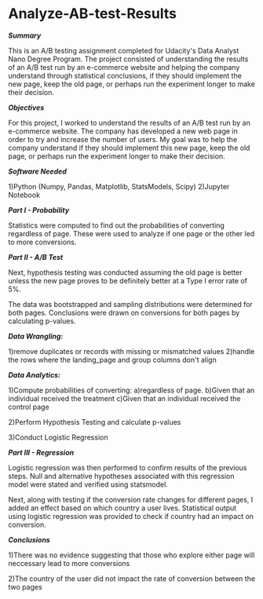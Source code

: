 
# Analyze-AB-test-Results

***Summary***

This is an A/B testing assignment completed for Udacity's Data Analyst Nano Degree Program. The project consisted of understanding the results of an A/B test run by an e-commerce website and helping the company understand through statistical conclusions, if they should implement the new page, keep the old page, or perhaps run the experiment longer to make their decision.

***Objectives***

For this project, I worked to understand the results of an A/B test run by an e-commerce website. The company has developed a new web page in order to try and increase the number of users. My goal was to help the company understand if they should implement this new page, keep the old page, or perhaps run the experiment longer to make their decision.

***Software Needed***

1)Python (Numpy, Pandas, Matplotlib, StatsModels, Scipy)
2)Jupyter Notebook

***Part I - Probability***

Statistics were computed to find out the probabilities of converting regardless of page. These were used to analyze if one page or the other led to more conversions.

***Part II - A/B Test***

Next, hypothesis testing was conducted assuming the old page is better unless the new page proves to be definitely better at a Type I error rate of 5%.

The data was bootstrapped and sampling distributions were determined for both pages. Conclusions were drawn on conversions for both pages by calculating p-values.

***Data Wrangling:***

1)remove duplicates or records with missing or mismatched values
2)handle the rows where the landing_page and group columns don't align

***Data Analytics:***

1)Compute probabilities of converting:
      a)regardless of page.
    b)Given that an individual received the treatment
    c)Given that an individual received the control page
    
2)Perform Hypothesis Testing and calculate p-values

3)Conduct Logistic Regression

***Part III - Regression***

Logistic regression was then performed to confirm results of the previous steps. Null and alternative hypotheses associated with this regression model were stated and verified using statsmodel.

Next, along with testing if the conversion rate changes for different pages, I added an effect based on which country a user lives. Statistical output using logistic regression was provided to check if country had an impact on conversion.

***Conclusions***

1)There was no evidence suggesting that those who explore either page will neccessary lead to more conversions

2)The country of the user did not impact the rate of conversion between the two pages
